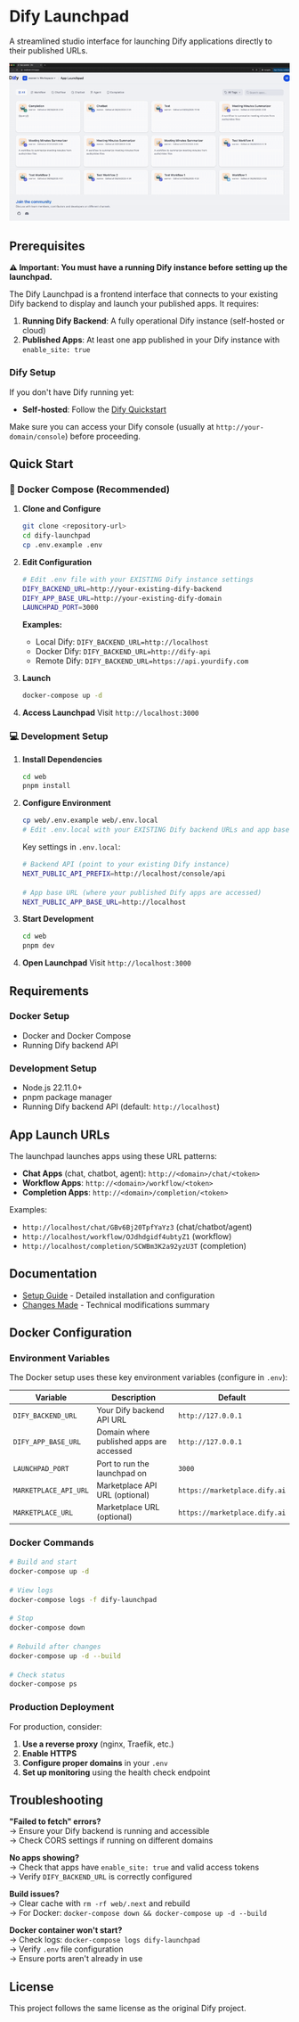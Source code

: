 # Dify Launchpad

A streamlined studio interface for launching Dify applications directly to their published URLs.

![Demo](img/demo.gif)


## Prerequisites

**⚠️ Important: You must have a running Dify instance before setting up the launchpad.**

The Dify Launchpad is a frontend interface that connects to your existing Dify backend to display and launch your published apps. It requires:

1. **Running Dify Backend**: A fully operational Dify instance (self-hosted or cloud)
2. **Published Apps**: At least one app published in your Dify instance with `enable_site: true`

### Dify Setup

If you don't have Dify running yet:

- **Self-hosted**: Follow the [Dify Quickstart](https://github.com/langgenius/dify?tab=readme-ov-file#quick-start)

Make sure you can access your Dify console (usually at `http://your-domain/console`) before proceeding.

## Quick Start

### 🐳 Docker Compose (Recommended)

1. **Clone and Configure**
   ```bash
   git clone <repository-url>
   cd dify-launchpad
   cp .env.example .env
   ```

2. **Edit Configuration**
   ```bash
   # Edit .env file with your EXISTING Dify instance settings
   DIFY_BACKEND_URL=http://your-existing-dify-backend
   DIFY_APP_BASE_URL=http://your-existing-dify-domain
   LAUNCHPAD_PORT=3000
   ```
   
   **Examples:**
   - Local Dify: `DIFY_BACKEND_URL=http://localhost`
   - Docker Dify: `DIFY_BACKEND_URL=http://dify-api`
   - Remote Dify: `DIFY_BACKEND_URL=https://api.yourdify.com`

3. **Launch**
   ```bash
   docker-compose up -d
   ```

4. **Access Launchpad**
   Visit `http://localhost:3000`

### 💻 Development Setup

1. **Install Dependencies**
   ```bash
   cd web
   pnpm install
   ```

2. **Configure Environment**
   ```bash
   cp web/.env.example web/.env.local
   # Edit .env.local with your EXISTING Dify backend URLs and app base URL
   ```
   
   Key settings in `.env.local`:
   ```bash
   # Backend API (point to your existing Dify instance)
   NEXT_PUBLIC_API_PREFIX=http://localhost/console/api
   
   # App base URL (where your published Dify apps are accessed)
   NEXT_PUBLIC_APP_BASE_URL=http://localhost
   ```

3. **Start Development**
   ```bash
   cd web
   pnpm dev
   ```

4. **Open Launchpad**
   Visit `http://localhost:3000`

## Requirements

### Docker Setup
- Docker and Docker Compose
- Running Dify backend API

### Development Setup
- Node.js 22.11.0+
- pnpm package manager
- Running Dify backend API (default: `http://localhost`)

## App Launch URLs

The launchpad launches apps using these URL patterns:

- **Chat Apps** (chat, chatbot, agent): `http://<domain>/chat/<token>`
- **Workflow Apps**: `http://<domain>/workflow/<token>`  
- **Completion Apps**: `http://<domain>/completion/<token>`

Examples:
- `http://localhost/chat/GBv6Bj20TpfYaYz3` (chat/chatbot/agent)
- `http://localhost/workflow/OJdhdgidf4ubtyZ1` (workflow)
- `http://localhost/completion/SCWBm3K2a92yzU3T` (completion)

## Documentation

- [Setup Guide](web/SETUP.md) - Detailed installation and configuration
- [Changes Made](web/LAUNCHPAD_CHANGES.md) - Technical modifications summary

## Docker Configuration

### Environment Variables

The Docker setup uses these key environment variables (configure in `.env`):

| Variable | Description | Default |
|----------|-------------|---------|
| `DIFY_BACKEND_URL` | Your Dify backend API URL | `http://127.0.0.1` |
| `DIFY_APP_BASE_URL` | Domain where published apps are accessed | `http://127.0.0.1` |
| `LAUNCHPAD_PORT` | Port to run the launchpad on | `3000` |
| `MARKETPLACE_API_URL` | Marketplace API URL (optional) | `https://marketplace.dify.ai` |
| `MARKETPLACE_URL` | Marketplace URL (optional) | `https://marketplace.dify.ai` |

### Docker Commands

```bash
# Build and start
docker-compose up -d

# View logs
docker-compose logs -f dify-launchpad

# Stop
docker-compose down

# Rebuild after changes
docker-compose up -d --build

# Check status
docker-compose ps
```

### Production Deployment

For production, consider:

1. **Use a reverse proxy** (nginx, Traefik, etc.)
2. **Enable HTTPS**
3. **Configure proper domains** in your `.env`
4. **Set up monitoring** using the health check endpoint

## Troubleshooting

**"Failed to fetch" errors?**  
→ Ensure your Dify backend is running and accessible  
→ Check CORS settings if running on different domains

**No apps showing?**  
→ Check that apps have `enable_site: true` and valid access tokens  
→ Verify `DIFY_BACKEND_URL` is correctly configured

**Build issues?**  
→ Clear cache with `rm -rf web/.next` and rebuild  
→ For Docker: `docker-compose down && docker-compose up -d --build`

**Docker container won't start?**  
→ Check logs: `docker-compose logs dify-launchpad`  
→ Verify `.env` file configuration  
→ Ensure ports aren't already in use

## License

This project follows the same license as the original Dify project.